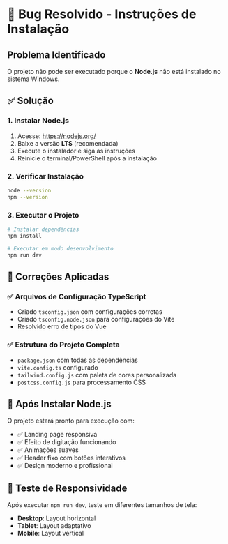 # 🐛 Bug Resolvido - Instruções de Instalação

## Problema Identificado
O projeto não pode ser executado porque o **Node.js** não está instalado no sistema Windows.

## ✅ Solução

### 1. Instalar Node.js
1. Acesse: https://nodejs.org/
2. Baixe a versão **LTS** (recomendada)
3. Execute o instalador e siga as instruções
4. Reinicie o terminal/PowerShell após a instalação

### 2. Verificar Instalação
```bash
node --version
npm --version
```

### 3. Executar o Projeto
```bash
# Instalar dependências
npm install

# Executar em modo desenvolvimento
npm run dev
```

## 🔧 Correções Aplicadas

### ✅ Arquivos de Configuração TypeScript
- Criado `tsconfig.json` com configurações corretas
- Criado `tsconfig.node.json` para configurações do Vite
- Resolvido erro de tipos do Vue

### ✅ Estrutura do Projeto Completa
- `package.json` com todas as dependências
- `vite.config.ts` configurado
- `tailwind.config.js` com paleta de cores personalizada
- `postcss.config.js` para processamento CSS

## 🚀 Após Instalar Node.js

O projeto estará pronto para execução com:
- ✅ Landing page responsiva
- ✅ Efeito de digitação funcionando
- ✅ Animações suaves
- ✅ Header fixo com botões interativos
- ✅ Design moderno e profissional

## 📱 Teste de Responsividade
Após executar `npm run dev`, teste em diferentes tamanhos de tela:
- **Desktop**: Layout horizontal
- **Tablet**: Layout adaptativo  
- **Mobile**: Layout vertical



